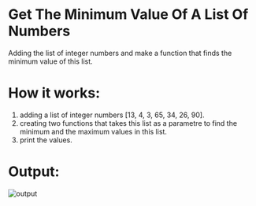 # Get The Minimum Value Of A List Of Numbers
Adding the list of integer numbers and make a function that finds the minimum value of this list.
# How it works:
1. adding a list of integer numbers  [13, 4, 3, 65, 34, 26, 90].
2. creating two functions that takes this list as a parametre to find the minimum and the maximum values in this list.
3. print the values.
# Output:

![output](https://github.com/user-attachments/assets/1482d796-dbb5-44a9-a68d-a0f98d804543)


